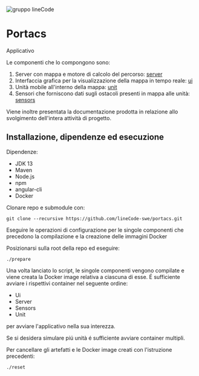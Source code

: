 ![gruppo lineCode](https://imagizer.imageshack.com/img923/557/86bUrf.png)

# Portacs
Applicativo 

Le componenti che lo compongono sono:

1. Server con mappa e motore di calcolo del percorso: [server](https://github.com/lineCode-swe/server)
2. Interfaccia grafica per la visualizzazione della mappa in tempo reale: [ui](https://github.com/lineCode-swe/ui)
3. Unità mobile all'interno della mappa: [unit](https://github.com/lineCode-swe/unit)
4. Sensori che forniscono dati sugli ostacoli presenti in mappa alle unità: [sensors](https://github.com/lineCode-swe/sensors) 

Viene inoltre presentata la documentazione prodotta in relazione allo svolgimento dell'intera attività di progetto.

## Installazione, dipendenze ed esecuzione
Dipendenze:
 - JDK 13
 - Maven
 - Node.js
 - npm
 - angular-cli
 - Docker
 
 Clonare repo e submodule con:
 ```shell
 git clone --recursive https://github.com/lineCode-swe/portacs.git
 ```
Eseguire le operazioni di configurazione per le singole componenti che precedono la compilazione e la creazione delle immagini Docker

Posizionarsi sulla root della repo ed eseguire:
```shell
./prepare
```

Una volta lanciato lo script, le singole componenti vengono compilate e viene creata la Docker image relativa a ciascuna di esse.
É sufficiente avviare i rispettivi container nel seguente ordine:
- Ui
- Server
- Sensors
- Unit

per avviare l'applicativo nella sua interezza.

Se si desidera simulare piú unità é sufficiente avviare container multipli.

Per cancellare gli artefatti e le Docker image creati con l'istruzione precedenti:
```shell
./reset
```
